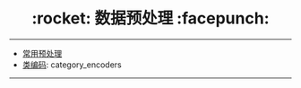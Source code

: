 <h1 align = "center">:rocket: 数据预处理 :facepunch:</h1>

---
- [常用预处理][1]
- [类编码][2]: category_encoders

















---
[1]: http://nbviewer.jupyter.org/github/Jie-Yuan/2_DataMining/blob/master/2_DataPreprocessing/1_Some.ipynb
[2]: http://contrib.scikit-learn.org/categorical-encoding/backward_difference.html
